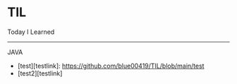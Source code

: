# TIL
Today I Learned
***
JAVA   
* [test][testlink]: https://github.com/blue00419/TIL/blob/main/test   
* [test2][testlink]   
